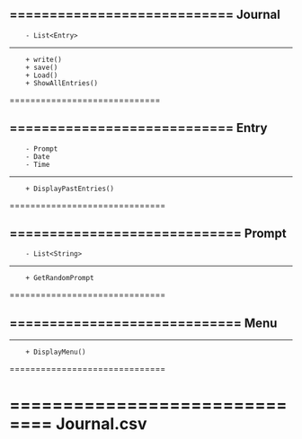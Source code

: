 ============================
            Journal
----------------------------
        - List<Entry> 
-----------------------------
        + write()
        + save()
        + Load()
        + ShowAllEntries()
=============================
            
============================
        Entry
-----------------------------
        - Prompt 
        - Date
        - Time
------------------------------
        + DisplayPastEntries()
==============================

=============================
            Prompt
-----------------------------
        - List<String>
------------------------------
        + GetRandomPrompt
==============================

=============================
            Menu
-----------------------------
------------------------------
        + DisplayMenu()
==============================

==============================
        Journal.csv
==============================